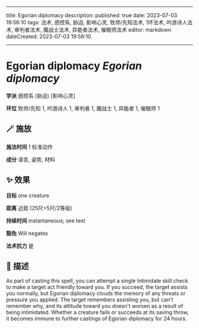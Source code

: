 
---
title: Egorian diplomacy
description: 
published: true
date: 2023-07-03 19:56:10
tags: 法术, 惑控系, 胁迫, 影响心灵, 牧师/先知法术, 1环法术, 吟游诗人法术, 审判者法术, 魔战士法术, 异能者法术, 催眠师法术
editor: markdown
dateCreated: 2023-07-03 19:56:10

---

# **Egorian diplomacy** *Egorian diplomacy*

**学派** 惑控系 (胁迫) \[影响心灵\] 

**环位** 牧师/先知 1, 吟游诗人 1, 审判者 1, 魔战士 1, 异能者 1, 催眠师 1

## 🪄 施放

**施法时间** 1 标准动作

**成分** 语言, 姿势, 材料

## ✨ 效果 

**目标** one creature 

**距离** 近距 (25尺+5尺/2等级)  

**持续时间** instantaneous; see text 

**豁免** Will negates

**法术抗力** 是

## 📖 描述

As part of casting this spell, you can attempt a single Intimidate skill check to make a target act friendly toward you. If you succeed, the target assists you normally, but Egorian diplomacy clouds the memory of any threats or pressure you applied. The target remembers assisting you, but can't remember why, and its attitude toward you doesn't worsen as a result of being intimidated.  Whether a creature fails or succeeds at its saving throw, it becomes immune to further castings of Egorian diplomacy for 24 hours.
    